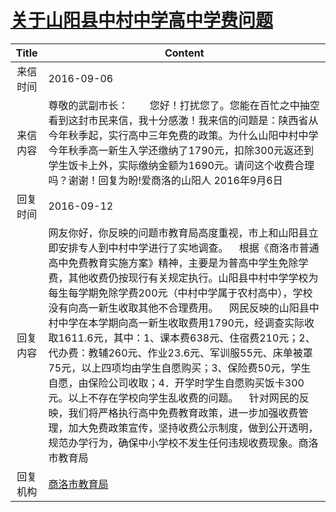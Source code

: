 # <a href="http://www.shangluo.gov.cn/zmhd/ldxxxx.jsp?urltype=leadermail.LeaderMailContentUrl&wbtreeid=1112&leadermailid=3802">关于山阳县中村中学高中学费问题</a>
| Title |                                                                                                                                                                                                                  Content                                                                                                                                                                                                                   |
|:-----:|--------------------------------------------------------------------------------------------------------------------------------------------------------------------------------------------------------------------------------------------------------------------------------------------------------------------------------------------------------------------------------------------------------------------------------------------|
| 来信时间  | 2016-09-06                                                                                                                                                                                                                                                                                                                                                                                                                                 |
| 来信内容  | 尊敬的武副市长：        您好！打扰您了。您能在百忙之中抽空看到这封市民来信，我十分感激！我来信的问题是：陕西省从今年秋季起，实行高中三年免费的政策。为什么山阳中村中学今年秋季高一新生入学还缴纳了1790元，扣除300元返还到学生饭卡上外，实际缴纳金额为1690元。请问这个收费合理吗？谢谢！回复为盼!爱商洛的山阳人 2016年9月6日                                                                                                                                                                                                                                                                |
| 回复时间  | 2016-09-12                                                                                                                                                                                                                                                                                                                                                                                                                                 |
| 回复内容  | 网友你好，你反映的问题市教育局高度重视，市上和山阳县立即安排专人到中村中学进行了实地调查。    根据《商洛市普通高中免费教育实施方案》精神，主要是为普高中学生免除学费，其他收费仍按现行有关规定执行。山阳县中村中学学校为每生每学期免除学费200元（中村中学属于农村高中），学校没有向高一新生收取其他不合理费用。    网民反映的山阳县中村中学在本学期向高一新生收取费用1790元，经调查实际收取1611.6元，其中：1、课本费638元、住宿费210元；2、代办费：教辅260元、作业23.6元、军训服55元、床单被罩75元，以上四项均由学生自愿购买；3、保险费50元，学生自愿，由保险公司收取；4．开学时学生自愿购买饭卡300元。以上不存在学校向学生乱收费的问题。    针对网民的反映，我们将严格执行高中免费教育政策，进一步加强收费管理，加大免费政策宣传，坚持收费公示制度，做到公开透明，规范办学行为，确保中小学校不发生任何违规收费现象。商洛市教育局 |
| 回复机构  | <a href="../../categories/agencies/商洛市教育局.md">商洛市教育局</a>                                                                                                                                                                                                                                                                                                                                                                                   |